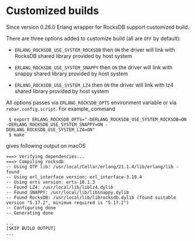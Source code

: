 # Customized builds #

Since version 0.26.0 Erlang wrapper for RocksDB support customized build.

There are three options added to customize build (all are `OFF` by default):

* `ERLANG_ROCKSDB_USE_SYSTEM_ROCKSDB` then `ON` the driver will link with RocksDB shared library provided by host system

* `ERLANG_ROCKSDB_USE_SYSTEM_SNAPPY` then `ON` the driver will link with snappy shared library provided by host system

* `ERLANG_ROCKSDB_USE_SYSTEM_LZ4` then `ON` the driver will link with lz4 shared library provided by host system

All options passes via `ERLANG_ROCKSDB_OPTS` environment variable or via `rebar.config.script`. For example, command

```
 $ export ERLANG_ROCKSDB_OPTS="-DERLANG_ROCKSDB_USE_SYSTEM_ROCKSDB=ON -DERLANG_ROCKSDB_USE_SYSTEM_SNAPPY=ON -DERLANG_ROCKSDB_USE_SYSTEM_LZ4=ON"
 $ make
```

gives following output on macOS

```
===> Verifying dependencies...
===> Compiling rocksdb
-- Using OTP lib: /usr/local/Cellar/erlang/21.1.4/lib/erlang/lib - found
-- Using erl_interface version: erl_interface-3.10.4
-- Using erts version: erts-10.1.3
-- Found LZ4: /usr/local/lib/liblz4.dylib
-- Found SNAPPY: /usr/local/lib/libsnappy.dylib
-- Found RocksDB: /usr/local/lib/librocksdb.dylib (found suitable version "5.17.2", minimum required is "5.17.2")
-- Configuring done
-- Generating done

...
[SKIP BUILD OUTPUT]
...

```